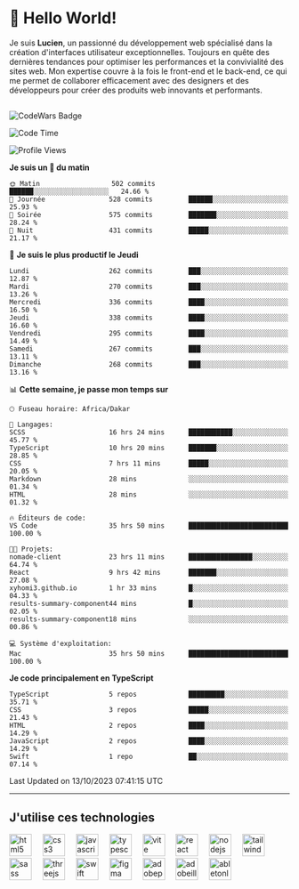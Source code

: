 # 👋 Hello World!

Je suis **Lucien**, un passionné du développement web spécialisé dans la création d'interfaces utilisateur exceptionnelles. Toujours en quête des dernières tendances pour optimiser les performances et la convivialité des sites web. Mon expertise couvre à la fois le front-end et le back-end, ce qui me permet de collaborer efficacement avec des designers et des développeurs pour créer des produits web innovants et performants.

##

![CodeWars Badge](https://www.codewars.com/users/xyhomi3/badges/small)

<!--START_SECTION:waka-->
![Code Time](http://img.shields.io/badge/Code%20Time-110%20hrs%2033%20mins-blue)

![Profile Views](http://img.shields.io/badge/Vues%20du%20profil-21-blue)

**Je suis un 🐤 du matin** 

```text
🌞 Matin                  502 commits         ██████░░░░░░░░░░░░░░░░░░░   24.66 % 
🌆 Journée                528 commits         ██████░░░░░░░░░░░░░░░░░░░   25.93 % 
🌃 Soirée                 575 commits         ███████░░░░░░░░░░░░░░░░░░   28.24 % 
🌙 Nuit                   431 commits         █████░░░░░░░░░░░░░░░░░░░░   21.17 % 
```
📅 **Je suis le plus productif le Jeudi** 

```text
Lundi                    262 commits         ███░░░░░░░░░░░░░░░░░░░░░░   12.87 % 
Mardi                    270 commits         ███░░░░░░░░░░░░░░░░░░░░░░   13.26 % 
Mercredi                 336 commits         ████░░░░░░░░░░░░░░░░░░░░░   16.50 % 
Jeudi                    338 commits         ████░░░░░░░░░░░░░░░░░░░░░   16.60 % 
Vendredi                 295 commits         ████░░░░░░░░░░░░░░░░░░░░░   14.49 % 
Samedi                   267 commits         ███░░░░░░░░░░░░░░░░░░░░░░   13.11 % 
Dimanche                 268 commits         ███░░░░░░░░░░░░░░░░░░░░░░   13.16 % 
```


📊 **Cette semaine, je passe mon temps sur** 

```text
🕑︎ Fuseau horaire: Africa/Dakar

💬 Langages: 
SCSS                     16 hrs 24 mins      ███████████░░░░░░░░░░░░░░   45.77 % 
TypeScript               10 hrs 20 mins      ███████░░░░░░░░░░░░░░░░░░   28.85 % 
CSS                      7 hrs 11 mins       █████░░░░░░░░░░░░░░░░░░░░   20.05 % 
Markdown                 28 mins             ░░░░░░░░░░░░░░░░░░░░░░░░░   01.34 % 
HTML                     28 mins             ░░░░░░░░░░░░░░░░░░░░░░░░░   01.32 % 

🔥 Éditeurs de code: 
VS Code                  35 hrs 50 mins      █████████████████████████   100.00 % 

🐱‍💻 Projets: 
nomade-client            23 hrs 11 mins      ████████████████░░░░░░░░░   64.74 % 
React                    9 hrs 42 mins       ███████░░░░░░░░░░░░░░░░░░   27.08 % 
xyhomi3.github.io        1 hr 33 mins        █░░░░░░░░░░░░░░░░░░░░░░░░   04.33 % 
results-summary-component44 mins             █░░░░░░░░░░░░░░░░░░░░░░░░   02.05 % 
results-summary-component18 mins             ░░░░░░░░░░░░░░░░░░░░░░░░░   00.86 % 

💻 Système d'exploitation: 
Mac                      35 hrs 50 mins      █████████████████████████   100.00 % 
```

**Je code principalement en TypeScript** 

```text
TypeScript               5 repos             █████████░░░░░░░░░░░░░░░░   35.71 % 
CSS                      3 repos             █████░░░░░░░░░░░░░░░░░░░░   21.43 % 
HTML                     2 repos             ████░░░░░░░░░░░░░░░░░░░░░   14.29 % 
JavaScript               2 repos             ████░░░░░░░░░░░░░░░░░░░░░   14.29 % 
Swift                    1 repo              ██░░░░░░░░░░░░░░░░░░░░░░░   07.14 % 
```




 Last Updated on 13/10/2023 07:41:15 UTC
<!--END_SECTION:waka-->
---

## J'utilise ces technologies

<div align="left">
  <img src="https://skillicons.dev/icons?i=html" height="40" alt="html5 logo"  />
  <img width="12" />
  <img src="https://skillicons.dev/icons?i=css" height="40" alt="css3 logo"  />
  <img width="12" />
  <img src="https://skillicons.dev/icons?i=js" height="40" alt="javascript logo"  />
  <img width="12" />
  <img src="https://skillicons.dev/icons?i=ts" height="40" alt="typescript logo"  />
  <img width="12" />
  <img src="https://skillicons.dev/icons?i=vite" height="40" alt="vite logo"  />
  <img width="12" />
  <img src="https://skillicons.dev/icons?i=react" height="40" alt="react logo"  />
  <img width="12" />
  <img src="https://cdn.jsdelivr.net/gh/devicons/devicon/icons/nodejs/nodejs-original.svg" height="40" alt="nodejs logo"  />
  <img width="12" />
  <img src="https://skillicons.dev/icons?i=tailwind" height="40" alt="tailwindcss logo"  />
  <img width="12" />
  <img src="https://skillicons.dev/icons?i=sass" height="40" alt="sass logo"  />
  <img width="12" />
  <img src="https://skillicons.dev/icons?i=threejs" height="40" alt="threejs logo"  />
  <img width="12" />
  <img src="https://skillicons.dev/icons?i=swift" height="40" alt="swift logo"  />
  <img width="12" />
  <img src="https://skillicons.dev/icons?i=figma" height="40" alt="figma logo"  />
  <img width="12" />
  <img src="https://skillicons.dev/icons?i=ps" height="40" alt="adobephotoshop logo"  />
  <img width="12" />
  <img src="https://skillicons.dev/icons?i=ai" height="40" alt="adobeillustrator logo"  />
  <img width="12" />
  <img src="https://skillicons.dev/icons?i=ableton" height="40" alt="abletonlive logo"  />
</div>



